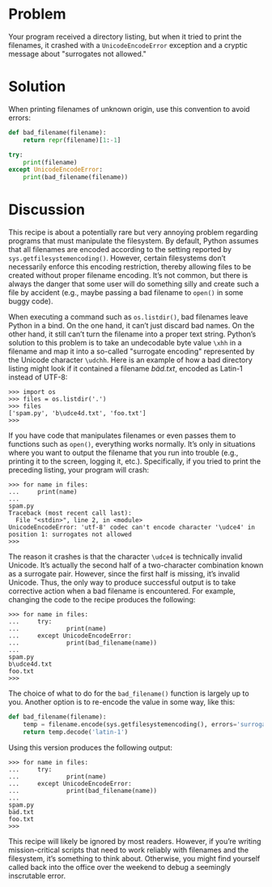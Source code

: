 # Problem

Your program received a directory listing, but when it tried to print the filenames, it crashed with a `UnicodeEncodeError` exception and a cryptic message about "surrogates not allowed."

# Solution

When printing filenames of unknown origin, use this convention to avoid errors:

```python
def bad_filename(filename):
    return repr(filename)[1:-1]

try:
    print(filename)
except UnicodeEncodeError:
    print(bad_filename(filename))
```

# Discussion

This recipe is about a potentially rare but very annoying problem regarding programs that must manipulate the filesystem. By default, Python assumes that all filenames are encoded according to the setting reported by `sys.getfilesystemencoding()`. However, certain filesystems don’t necessarily enforce this encoding restriction, thereby allowing files to be created without proper filename encoding. It’s not common, but there is always the danger that some user will do something silly and create such a file by accident (e.g., maybe passing a bad filename to `open()` in some buggy code).

When executing a command such as `os.listdir()`, bad filenames leave Python in a bind. On the one hand, it can’t just discard bad names. On the other hand, it still can’t turn the filename into a proper text string. Python’s solution to this problem is to take an undecodable byte value `\xhh` in a filename and map it into a so-called "surrogate encoding" represented by the Unicode character `\udchh`. Here is an example of how a bad directory listing might look if it contained a filename _bäd.txt_, encoded as Latin-1 instead of UTF-8:

```pycon
>>> import os
>>> files = os.listdir('.')
>>> files
['spam.py', 'b\udce4d.txt', 'foo.txt']
>>>
```

If you have code that manipulates filenames or even passes them to functions such as `open()`, everything works normally. It’s only in situations where you want to output the filename that you run into trouble (e.g., printing it to the screen, logging it, etc.). Specifically, if you tried to print the preceding listing, your program will crash:

```pycon
>>> for name in files:
...     print(name)
...
spam.py
Traceback (most recent call last):
  File "<stdin>", line 2, in <module>
UnicodeEncodeError: 'utf-8' codec can't encode character '\udce4' in
position 1: surrogates not allowed
>>>
```

The reason it crashes is that the character `\udce4` is technically invalid Unicode. It’s actually the second half of a two-character combination known as a surrogate pair. However, since the first half is missing, it’s invalid Unicode. Thus, the only way to produce successful output is to take corrective action when a bad filename is encountered. For example, changing the code to the recipe produces the following:

```pycon
>>> for name in files:
...     try:
...             print(name)
...     except UnicodeEncodeError:
...             print(bad_filename(name))
...
spam.py
b\udce4d.txt
foo.txt
>>>
```

The choice of what to do for the `bad_filename()` function is largely up to you. Another option is to re-encode the value in some way, like this:

```python
def bad_filename(filename):
    temp = filename.encode(sys.getfilesystemencoding(), errors='surrogateescape')
    return temp.decode('latin-1')
```

Using this version produces the following output:

```pycon
>>> for name in files:
...     try:
...             print(name)
...     except UnicodeEncodeError:
...             print(bad_filename(name))
...
spam.py
bäd.txt
foo.txt
>>>
```

This recipe will likely be ignored by most readers. However, if you’re writing mission-critical scripts that need to work reliably with filenames and the filesystem, it’s something to think about. Otherwise, you might find yourself called back into the office over the weekend to debug a seemingly inscrutable error.